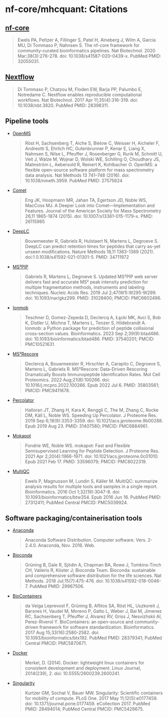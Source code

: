 # nf-core/mhcquant: Citations

## [nf-core](https://pubmed.ncbi.nlm.nih.gov/32055031/)

> Ewels PA, Peltzer A, Fillinger S, Patel H, Alneberg J, Wilm A, Garcia MU, Di Tommaso P, Nahnsen S. The nf-core framework for community-curated bioinformatics pipelines. Nat Biotechnol. 2020 Mar;38(3):276-278. doi: 10.1038/s41587-020-0439-x. PubMed PMID: 32055031.

## [Nextflow](https://pubmed.ncbi.nlm.nih.gov/28398311/)

> Di Tommaso P, Chatzou M, Floden EW, Barja PP, Palumbo E, Notredame C. Nextflow enables reproducible computational workflows. Nat Biotechnol. 2017 Apr 11;35(4):316-319. doi: 10.1038/nbt.3820. PubMed PMID: 28398311.

## Pipeline tools

- [OpenMS](https://pubmed.ncbi.nlm.nih.gov/27575624/)

  > Röst H, Sachsenberg T, Aiche S, Bielow C, Weisser H, Aicheler F, Andreotti S, Ehrlich HC, Gutenbrunner P, Kenar E, Liang X, Nahnsen S, Nilse L, Pfeuffer J, Rosenberger G, Rurik M, Schmitt U, Veit J, Walze M, Wojnar D, Wolski WE, Schilling O, Choudhary JS, Malmström L, Aebersold R, Reinert K, Kohlbacher O. OpenMS: a flexible open-source software platform for mass spectrometry data analysis. Nat Methods 13 741–748 (2016). doi: 10.1038/nmeth.3959. PubMed PMID: 27575624

- [Comet](https://pubmed.ncbi.nlm.nih.gov/26115965/)

  > Eng JK, Hoopmann MR, Jahan TA, Egertson JD, Noble WS, MacCoss MJ. A Deeper Look into Comet—Implementation and Features. Journal of the American Society for Mass Spectrometry 26,11 1865-1874 (2015). doi: 10.1007/s13361-015-1179-x. PMID: 26115965

- [DeepLC](https://pubmed.ncbi.nlm.nih.gov/34711972/)

  > Bouwmeester R, Gabriels R, Hulstaert N, Martens L, Degroeve S. DeepLC can predict retention times for peptides that carry as-yet unseen modifications. Nature Methods 18,11 1363-1369 (2021). doi:1 0.1038/s41592-021-01301-5. PMID: 34711972

- [MS²PIP](https://pubmed.ncbi.nlm.nih.gov/31028400/)

  > Gabriels R, Martens L, Degroeve S. Updated MS²PIP web server delivers fast and accurate MS² peak intensity prediction for multiple fragmentation methods, instruments and labeling techniques. Nucleic Acids Res. 2019 Jul 2;47(W1):W295-W299. doi: 10.1093/nar/gkz299. PMID: 31028400; PMCID: PMC6602496.

- [Ionmob](https://pubmed.ncbi.nlm.nih.gov/37540201/)

  > Teschner D, Gomez-Zepeda D, Declercq A, Łącki MK, Avci S, Bob K, Distler U, Michna T, Martens L, Tenzer S, Hildebrandt A. Ionmob: a Python package for prediction of peptide collisional cross-section values. Bioinformatics. 2023 Sep 2;39(9):btad486. doi: 10.1093/bioinformatics/btad486. PMID: 37540201; PMCID: PMC10521631.

- [MS²Rescore](https://pubmed.ncbi.nlm.nih.gov/35803561/)

  > Declercq A, Bouwmeester R, Hirschler A, Carapito C, Degroeve S, Martens L, Gabriels R. MS²Rescore: Data-Driven Rescoring Dramatically Boosts Immunopeptide Identification Rates. Mol Cell Proteomics. 2022 Aug;21(8):100266. doi: 10.1016/j.mcpro.2022.100266. Epub 2022 Jul 6. PMID: 35803561; PMCID: PMC9411678.

- [Percolator](https://pubmed.ncbi.nlm.nih.gov/31407580/)

  > Halloran JT, Zhang H, Kara K, Renggli C, The M, Zhang C, Rocke DM, Käll L, Noble WS. Speeding Up Percolator. J Proteome Res. 2019 Sep 6;18(9):3353-3359. doi: 10.1021/acs.jproteome.9b00288. Epub 2019 Aug 23. PMID: 31407580; PMCID: PMC6884961.

- [Mokapot](https://pubmed.ncbi.nlm.nih.gov/33596079/)

  > Fondrie WE, Noble WS. mokapot: Fast and Flexible Semisupervised Learning for Peptide Detection. J Proteome Res. 2021 Apr 2;20(4):1966-1971. doi: 10.1021/acs.jproteome.0c01010. Epub 2021 Feb 17. PMID: 33596079; PMCID: PMC8022319.

- [MultiQC](https://pubmed.ncbi.nlm.nih.gov/27312411/)

  > Ewels P, Magnusson M, Lundin S, Käller M. MultiQC: summarize analysis results for multiple tools and samples in a single report. Bioinformatics. 2016 Oct 1;32(19):3047-8. doi: 10.1093/bioinformatics/btw354. Epub 2016 Jun 16. PubMed PMID: 27312411; PubMed Central PMCID: PMC5039924.

## Software packaging/containerisation tools

- [Anaconda](https://anaconda.com)

  > Anaconda Software Distribution. Computer software. Vers. 2-2.4.0. Anaconda, Nov. 2016. Web.

- [Bioconda](https://pubmed.ncbi.nlm.nih.gov/29967506/)

  > Grüning B, Dale R, Sjödin A, Chapman BA, Rowe J, Tomkins-Tinch CH, Valieris R, Köster J; Bioconda Team. Bioconda: sustainable and comprehensive software distribution for the life sciences. Nat Methods. 2018 Jul;15(7):475-476. doi: 10.1038/s41592-018-0046-7. PubMed PMID: 29967506.

- [BioContainers](https://pubmed.ncbi.nlm.nih.gov/28379341/)

  > da Veiga Leprevost F, Grüning B, Aflitos SA, Röst HL, Uszkoreit J, Barsnes H, Vaudel M, Moreno P, Gatto L, Weber J, Bai M, Jimenez RC, Sachsenberg T, Pfeuffer J, Alvarez RV, Griss J, Nesvizhskii AI, Perez-Riverol Y. BioContainers: an open-source and community-driven framework for software standardization. Bioinformatics. 2017 Aug 15;33(16):2580-2582. doi: 10.1093/bioinformatics/btx192. PubMed PMID: 28379341; PubMed Central PMCID: PMC5870671.

- [Docker](https://dl.acm.org/doi/10.5555/2600239.2600241)

  > Merkel, D. (2014). Docker: lightweight linux containers for consistent development and deployment. Linux Journal, 2014(239), 2. doi: 10.5555/2600239.2600241.

- [Singularity](https://pubmed.ncbi.nlm.nih.gov/28494014/)

  > Kurtzer GM, Sochat V, Bauer MW. Singularity: Scientific containers for mobility of compute. PLoS One. 2017 May 11;12(5):e0177459. doi: 10.1371/journal.pone.0177459. eCollection 2017. PubMed PMID: 28494014; PubMed Central PMCID: PMC5426675.

